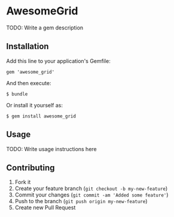 # AwesomeGrid

TODO: Write a gem description

## Installation

Add this line to your application's Gemfile:

    gem 'awesome_grid'

And then execute:

    $ bundle

Or install it yourself as:

    $ gem install awesome_grid

## Usage

TODO: Write usage instructions here

## Contributing

1. Fork it
2. Create your feature branch (`git checkout -b my-new-feature`)
3. Commit your changes (`git commit -am 'Added some feature'`)
4. Push to the branch (`git push origin my-new-feature`)
5. Create new Pull Request

